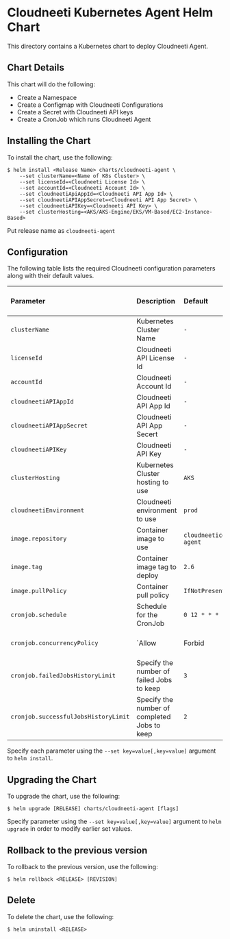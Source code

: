 # Cloudneeti Kubernetes Agent Helm Chart

This directory contains a Kubernetes chart to deploy Cloudneeti Agent.

## Chart Details

This chart will do the following:

* Create a Namespace
* Create a Configmap with Cloudneeti Configurations
* Create a Secret with Cloudneeti API keys
* Create a CronJob which runs Cloudneeti Agent

## Installing the Chart

To install the chart, use the following:

```console
$ helm install <Release Name> charts/cloudneeti-agent \
    --set clusterName=<Name of K8s Cluster> \
    --set licenseId=<Cloudneeti License Id> \
    --set accountId=<Cloudneeti Account Id> \
    --set cloudneetiApiAppId=<Cloudneeti API App Id> \
    --set cloudneetiAPIAppSecret=<Cloudneeti API App Secret> \
    --set cloudneetiAPIKey=<Cloudneeti API Key> \
    --set clusterHosting=<AKS/AKS-Engine/EKS/VM-Based/EC2-Instance-Based>
```

Put release name as `cloudneeti-agent`

## Configuration

The following table lists the required Cloudneeti configuration parameters along with their default values.

|          Parameter                   |                      Description                      |                   Default                    |                      Required from Customer                     |
| :----------------------------------- | :---------------------------------------------------- | :------------------------------------------- | :------------------------------------------- |
| `clusterName`                   | Kubernetes Cluster Name                                | `-`                        |   `Yes`       |
| `licenseId`                   | Cloudneeti API License Id                  | `-`                        |   `Yes`       |
| `accountId`                   | Cloudneeti Account Id                                | `-`                        |   `Yes`       |
| `cloudneetiAPIAppId`                   | Cloudneeti API App Id                                | `-`                        |   `Yes`       |
| `cloudneetiAPIAppSecret`                   | Cloudneeti API App Secert                                | `-`                        |   `Yes`       |
| `cloudneetiAPIKey`                   | Cloudneeti API Key                                | `-`                        |   `Yes`       |
| `clusterHosting`                   | Kubernetes Cluster hosting to use                               | `AKS`                        |    `Yes`    |
| `cloudneetiEnvironment`                   | Cloudneeti environment to use                                | `prod`                        |    `No`    |
| `image.repository`                   | Container image to use                                | `cloudneeticorp/cloudneeti-agent`                        |    `No`    |
| `image.tag`                          | Container image tag to deploy                         | `2.6`                                        |    `No`    |
| `image.pullPolicy`                   | Container pull policy                                 | `IfNotPresent`                               |    `No`    |
| `cronjob.schedule`                   | Schedule for the CronJob                              | `0 12 * * *`                                  |    `No`    |
| `cronjob.concurrencyPolicy`          | `Allow|Forbid|Replace` concurrent jobs                | `Forbid`                                     |    `No`    |
| `cronjob.failedJobsHistoryLimit`     | Specify the number of failed Jobs to keep             | `3`                                          |    `No`    |
| `cronjob.successfulJobsHistoryLimit` | Specify the number of completed Jobs to keep          | `2`                                          |    `No`    |

Specify each parameter using the `--set key=value[,key=value]` argument to `helm install`.

## Upgrading the Chart

To upgrade the chart, use the following:

```console
$ helm upgrade [RELEASE] charts/cloudneeti-agent [flags]
```
Specify parameter using the `--set key=value[,key=value]` argument to `helm upgrade`  in order to modify earlier set values.

## Rollback to the previous version

To rollback to the previous version, use the following:

```console
$ helm rollback <RELEASE> [REVISION]
```

## Delete

To delete the chart, use the following:

```console
$ helm uninstall <RELEASE>
```